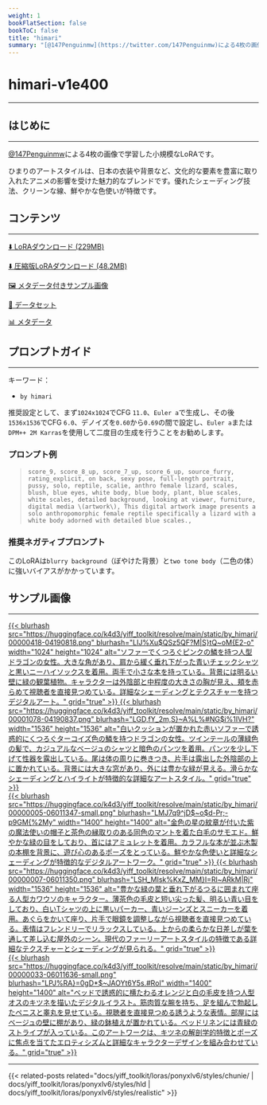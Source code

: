 ```yaml
---
weight: 1
bookFlatSection: false
bookToC: false
title: "himari"
summary: "[@147Penguinmw](https://twitter.com/147Penguinmw)による4枚の画像で学習した小規模なLoRA。"
---
```


<!--markdownlint-disable MD025 MD033 -->

# himari-v1e400

---

## はじめに

---

[@147Penguinmw](https://twitter.com/147Penguinmw)による4枚の画像で学習した小規模なLoRAです。

ひまりのアートスタイルは、日本の衣装や背景など、文化的な要素を豊富に取り入れたアニメの影響を受けた魅力的なブレンドです。優れたシェーディング技法、クリーンな線、鮮やかな色使いが特徴です。

## コンテンツ

---

[⬇️ LoRAダウンロード (229MB)](https://huggingface.co/k4d3/yiff_toolkit/resolve/main/ponyxl_loras/by_himari-v1e400.safetensors?download=true)

[⬇️ 圧縮版LoRAダウンロード (48.2MB)](https://huggingface.co/k4d3/yiff_toolkit/resolve/main/ponyxl_loras_shrunk_2/by_himari-v1e400_frockpt1_th-3.55.safetensors?download=true)

[🖼️ メタデータ付きサンプル画像](https://huggingface.co/k4d3/yiff_toolkit/tree/main/static/{})

[📐 データセット](https://huggingface.co/datasets/k4d3/furry/tree/main/by_himari)

[📊 メタデータ](https://huggingface.co/k4d3/yiff_toolkit/raw/main/ponyxl_loras/by_himari-v1e400.json)

## プロンプトガイド

---

キーワード：

- `by himari`

推奨設定として、まず`1024x1024`でCFG `11.0`、`Euler a`で生成し、その後`1536x1536`でCFG `6.0`、デノイズを`0.60`から`0.69`の間で設定し、`Euler a`または`DPM++ 2M Karras`を使用して二度目の生成を行うことをお勧めします。

### プロンプト例

> `score_9, score_8_up, score_7_up, score_6_up, source_furry, rating_explicit, on back, sexy pose, full-length portrait, pussy, solo, reptile, scalie, anthro female lizard, scales, blush, blue eyes, white body, blue body, plant, blue scales, white scales, detailed background, looking at viewer, furniture, digital media \(artwork\), This digital artwork image presents a solo anthropomorphic female reptile specifically a lizard with a white body adorned with detailed blue scales.,`

### 推奨ネガティブプロンプト

このLoRAは`blurry background`（ぼやけた背景）と`two tone body`（二色の体）に強いバイアスがかかっています。

## サンプル画像

---

<div class="image-grid">
  <div class="image-grid-container">
    <a href="https://huggingface.co/k4d3/yiff_toolkit/resolve/main/static/by_himari/00000418-04190818.png">
      {{< blurhash
        src="https://huggingface.co/k4d3/yiff_toolkit/resolve/main/static/by_himari/00000418-04190818.png"
        blurhash="LIJ%Xu$QSz5QF?M|S}tQ~oM{E2-o"
        width="1024"
        height="1024"
        alt="ソファーでくつろぐピンクの鱗を持つ人型ドラゴンの女性。大きな角があり、肩から緩く垂れ下がった青いチェックシャツと黒いニーハイソックスを着用。両手で小さな本を持っている。背景には明るい壁に緑の観葉植物。キャラクターは外陰部と中程度の大きさの胸が見え、頬を赤らめて視聴者を直接見つめている。詳細なシェーディングとテクスチャーを持つデジタルアート。"
        grid="true"
      >}}
    </a>
    <a href="https://huggingface.co/k4d3/yiff_toolkit/resolve/main/static/by_himari/00001078-04190837.png">
      {{< blurhash
        src="https://huggingface.co/k4d3/yiff_toolkit/resolve/main/static/by_himari/00001078-04190837.png"
        blurhash="LGD,fY_2m,S}~A%L%#NG$i%1IVH?"
        width="1536"
        height="1536"
        alt="白いクッションが置かれた赤いソファーで誘惑的にくつろぐターコイズ色の鱗を持つドラゴンの女性。ツインテールの薄緑色の髪で、カジュアルなベージュのシャツと暗色のパンツを着用。パンツを少し下げて性器を露出している。尾は体の周りに巻きつき、片手は露出した外陰部の上に置かれている。背景には大きな窓があり、外には豊かな緑が見える。滑らかなシェーディングとハイライトが特徴的な詳細なアートスタイル。"
        grid="true"
      >}}
    </a>
  </div>
</div>
<div class="image-grid">
  <div class="image-grid-container">
    <a href="https://huggingface.co/k4d3/yiff_toolkit/resolve/main/static/by_himari/00000005-06011347.png">
      {{< blurhash
        src="https://huggingface.co/k4d3/yiff_toolkit/resolve/main/static/by_himari/00000005-06011347-small.png"
        blurhash="LMJ7q9^jD$~o$d-Pr;-p9GM{%2My"
        width="1400"
        height="1400"
        alt="金色の星の紋章が付いた紫の魔法使いの帽子と茶色の縁取りのある同色のマントを着た白毛のサモエド。鮮やかな緑の目をしており、首にはアミュレットを着用。カラフルな本が並ぶ木製の本棚を背景に、遊び心のあるポーズをとっている。鮮やかな色使いと詳細なシェーディングが特徴的なデジタルアートワーク。"
        grid="true"
      >}}
    </a>
    <a href="https://huggingface.co/k4d3/yiff_toolkit/resolve/main/static/by_himari/00000007-06011350.png">
      {{< blurhash
        src="https://huggingface.co/k4d3/yiff_toolkit/resolve/main/static/by_himari/00000007-06011350.png"
        blurhash="LSH_MIsk%KxZ_MM}I=Rl~ARkM|Rj"
        width="1536"
        height="1536"
        alt="豊かな緑の葉と垂れ下がるつるに囲まれて座る人型カワウソのキャラクター。薄茶色の毛皮と短い尖った髪、明るい青い目をしており、白いTシャツの上に黒いパーカー、青いジーンズとスニーカーを着用。あぐらをかいて座り、片手で眼鏡を調整しながら視聴者を直接見つめている。表情はフレンドリーでリラックスしている。上からの柔らかな日差しが葉を通して差し込む屋外のシーン。現代のファーリーアートスタイルの特徴である詳細なテクスチャーとシェーディングが見られる。"
        grid="true"
      >}}
    </a>
  </div>
</div>
<div class="image-grid">
  <div class="image-grid-container">
    <a href="https://huggingface.co/k4d3/yiff_toolkit/resolve/main/static/by_himari/00000033-06011636.png">
      {{< blurhash
        src="https://huggingface.co/k4d3/yiff_toolkit/resolve/main/static/by_himari/00000033-06011636-small.png"
        blurhash="LPJ%RA}=0gD*$~JAOYt6Y5s.#RoI"
        width="1400"
        height="1400"
        alt="ベッドで誘惑的に横たわるオレンジと白の毛皮を持つ人型オスのキツネを描いたデジタルイラスト。筋肉質な腕を持ち、足を組んで勃起したペニスと睾丸を見せている。視聴者を直接見つめる誘うような表情。部屋にはベージュの壁に棚があり、緑の鉢植えが置かれている。ベッドリネンには青緑のストライプが入っている。このアートワークは、キツネの解剖学的特徴とポーズに焦点を当てたエロティシズムと詳細なキャラクターデザインを組み合わせている。"
        grid="true"
      >}}
    </a>
  </div>
</div>

---

<!--
HUGO_SEARCH_EXCLUDE_START
-->
{{< related-posts related="docs/yiff_toolkit/loras/ponyxlv6/styles/chunie/ | docs/yiff_toolkit/loras/ponyxlv6/styles/hld | docs/yiff_toolkit/loras/ponyxlv6/styles/realistic" >}}
<!--
HUGO_SEARCH_EXCLUDE_END
-->
